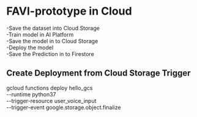# FAVI-prototype in Cloud

-Save the dataset into Cloud Storage   
-Train model in AI Platform  
-Save the model in to Cloud Storage  
-Deploy the model  
-Save the Prediction in to Firestore  

## Create Deployment from Cloud Storage Trigger

gcloud functions deploy hello_gcs \
--runtime python37 \
--trigger-resource user_voice_input \
--trigger-event google.storage.object.finalize
